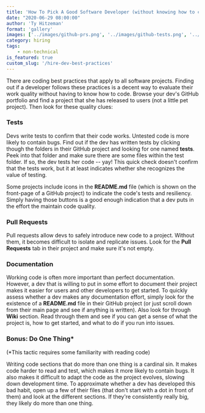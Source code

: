 ```yaml
---
title: 'How To Pick A Good Software Developer (without knowing how to code) - Best Practices'
date: "2020-06-29 08:00:00"
author: 'Ty Hitzeman'
format: 'gallery'
images: ['../images/github-prs.png', '../images/github-tests.png', '../images/github-badges.png', '../images/github-wiki.png']
category: hiring
tags: 
    - non-technical
is_featured: true
custom_slug: '/hire-dev-best-practices'
---
```


There are coding best practices that apply to all software projects. Finding out if a developer follows these practices is a decent way to evaluate their work quality without having to know how to code. Browse your dev's GitHub portfolio and find a project that she has released to users (not a little pet project). Then look for these quality clues:

### Tests
Devs write tests to confirm that their code works. Untested code is more likely to contain bugs. Find out if the dev has written tests by clicking though the folders in their GitHub project and looking for one named __tests__. Peek into that folder and make sure there are some files within the test folder. If so, the dev tests her code -- yay! This quick check doesn't confirm that the tests work, but it at least indicates whether she recognizes the value of testing.

Some projects include icons in the __README.md__ file (which is shown on the front-page of a GitHub project) to indicate the code's tests and resiliency. Simply having those buttons is a good enough indication that a dev puts in the effort the maintain code quality.  

### Pull Requests
Pull requests allow devs to safely introduce new code to a project. Without them, it becomes difficult to isolate and replicate issues. Look for the __Pull Requests__ tab in their project and make sure it's not empty.

### Documentation
Working code is often more important than perfect documentation. However, a dev that is willing to put in some effort to document their project makes it easier for users and other developers to get started. To quickly assess whether a dev makes any documentation effort, simply look for the existence of a __README.md__ file in their GitHub project (or just scroll down from their main page and see if anything is written). Also look for through __Wiki__ section. Read through them and see if you can get a sense of what the project is, how to get started, and what to do if you run into issues.

### Bonus: Do One Thing*
(*This tactic requires some familiarity with reading code)

Writing code sections that do more than one thing is a cardinal sin. It makes code harder to read and test, which makes it more likely to contain bugs. It also makes it difficult to adapt the code as the project evolves, slowing down development time. To approximate whether a dev has developed this bad habit, open up a few of their files (that don't start with a dot in front of them) and look at the different sections. If they're consistently really big, they likely do more than one thing. 


